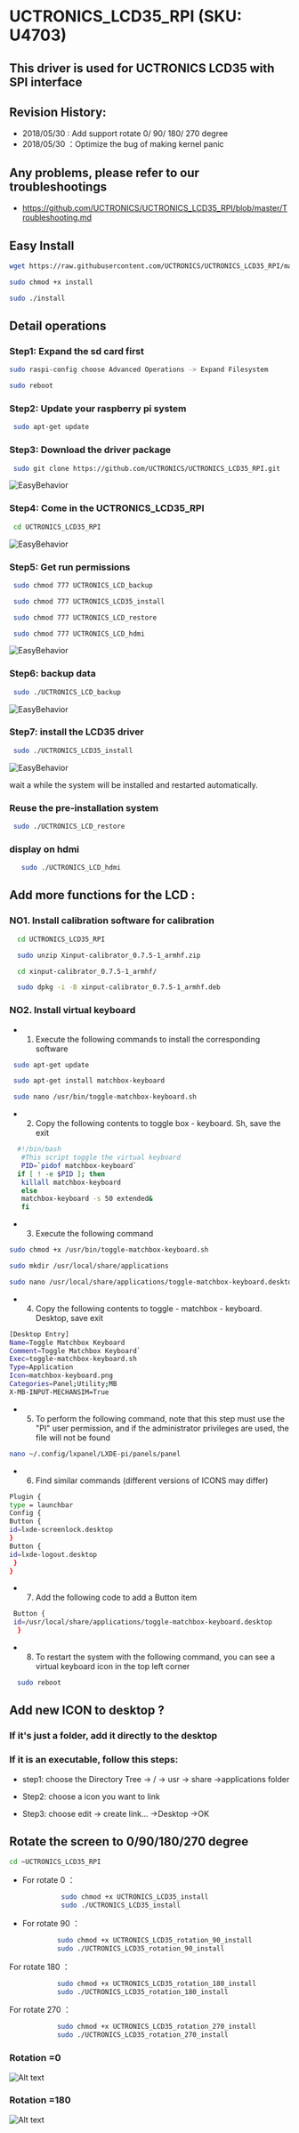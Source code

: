 # UCTRONICS_LCD35_RPI  (SKU: U4703)
## This driver is used for UCTRONICS LCD35 with SPI interface

##  Revision History:
- 2018/05/30 : Add support rotate 0/ 90/ 180/ 270 degree
- 2018/05/30 ：Optimize the bug of making kernel panic  

## Any problems, please refer to our troubleshootings 
- https://github.com/UCTRONICS/UCTRONICS_LCD35_RPI/blob/master/Troubleshooting.md

## Easy Install
```Bash
wget https://raw.githubusercontent.com/UCTRONICS/UCTRONICS_LCD35_RPI/master/install
```
```Bash
sudo chmod +x install
```
```Bash
sudo ./install 

```
## Detail operations 
### Step1: Expand the sd card first
```Bash
sudo raspi-config choose Advanced Operations -> Expand Filesystem 
```
```Bash
sudo reboot
```
### Step2: Update your raspberry pi system
```Bash
 sudo apt-get update
```
### Step3: Download the driver package
```Bash
 sudo git clone https://github.com/UCTRONICS/UCTRONICS_LCD35_RPI.git
```
 ![EasyBehavior](https://github.com/UCTRONICS/pic/blob/master/gif/download.gif) 
### Step4: Come in the UCTRONICS_LCD35_RPI
```Bash
 cd UCTRONICS_LCD35_RPI
```
 ![EasyBehavior](https://github.com/UCTRONICS/pic/blob/master/gif/cd_uctronics_lcd35_rpi.gif) 
### Step5: Get run permissions
```Bash
 sudo chmod 777 UCTRONICS_LCD_backup
```
```Bash
 sudo chmod 777 UCTRONICS_LCD35_install
```
```Bash
 sudo chmod 777 UCTRONICS_LCD_restore
```
```Bash
 sudo chmod 777 UCTRONICS_LCD_hdmi
 ```
 ![EasyBehavior](https://github.com/UCTRONICS/pic/blob/master/gif/change_permission.gif) 
 
### Step6: backup data
```Bash
 sudo ./UCTRONICS_LCD_backup
``` 
 ![EasyBehavior](https://github.com/UCTRONICS/pic/blob/master/gif/backup.gif) 
 
### Step7: install the LCD35 driver
```Bash
 sudo ./UCTRONICS_LCD35_install
``` 
 ![EasyBehavior](https://github.com/UCTRONICS/pic/blob/master/gif/install_lcd35.gif) 
 
 wait a while the system will be installed and restarted automatically.
 
 ### Reuse the pre-installation system
```Bash
 sudo ./UCTRONICS_LCD_restore
```
 ### display on hdmi 
```Bash 
   sudo ./UCTRONICS_LCD_hdmi
```
## Add more functions for the LCD :
 ### NO1. Install calibration software for calibration
```Bash 
  cd UCTRONICS_LCD35_RPI
```
```Bash
  sudo unzip Xinput-calibrator_0.7.5-1_armhf.zip 
```
```Bash
  cd xinput-calibrator_0.7.5-1_armhf/
```
```Bash
  sudo dpkg -i -B xinput-calibrator_0.7.5-1_armhf.deb
```

### NO2. Install virtual keyboard

- 1. Execute the following commands to install the corresponding software
```Bash
 sudo apt-get update
```
```Bash
 sudo apt-get install matchbox-keyboard
```
```Bash
 sudo nano /usr/bin/toggle-matchbox-keyboard.sh
```
- 2. Copy the following contents to toggle box - keyboard. Sh, save the exit
```Bash
  #!/bin/bash
   #This script toggle the virtual keyboard
   PID=`pidof matchbox-keyboard`
  if [ ! -e $PID ]; then
   killall matchbox-keyboard
   else
   matchbox-keyboard -s 50 extended&
   fi
```
- 3. Execute the following command
```Bash
sudo chmod +x /usr/bin/toggle-matchbox-keyboard.sh
```
```Bash
sudo mkdir /usr/local/share/applications
```
```Bash
sudo nano /usr/local/share/applications/toggle-matchbox-keyboard.desktop
```
- 4. Copy the following contents to toggle - matchbox - keyboard. Desktop, save exit 
```Bash
[Desktop Entry]
Name=Toggle Matchbox Keyboard 
Comment=Toggle Matchbox Keyboard` 
Exec=toggle-matchbox-keyboard.sh
Type=Application
Icon=matchbox-keyboard.png
Categories=Panel;Utility;MB
X-MB-INPUT-MECHANSIM=True
``` 
- 5. To perform the following command, note that this step must use the "PI" user permission, and if the administrator privileges are used, the file will not be found
```Bash
nano ~/.config/lxpanel/LXDE-pi/panels/panel
``` 

 - 6. Find similar commands (different versions of ICONS may differ)
 ```Bash
 Plugin {
 type = launchbar
 Config {
 Button {
 id=lxde-screenlock.desktop
 }
 Button {
id=lxde-logout.desktop 
  }
 }
```
- 7. Add the following code to add a Button item
```Bash
 Button {
 id=/usr/local/share/applications/toggle-matchbox-keyboard.desktop
  }
 ```
- 8. To restart the system with the following command, you can see a virtual keyboard icon in the top left corner
```Bash
  sudo reboot
```
 
## Add new ICON to desktop ?

### If it's just a folder, add it directly to the desktop

### If it is an executable, follow this steps:

* step1: choose the Directory Tree -> / -> usr -> share ->applications folder

* Step2: choose a icon you want to link 

* Step3: choose edit -> create link... ->Desktop ->OK

## Rotate the screen to 0/90/180/270 degree
```Bash
cd ~UCTRONICS_LCD35_RPI
```
- For rotate 0 ：
```Bash
             sudo chmod +x UCTRONICS_LCD35_install
             sudo ./UCTRONICS_LCD35_install 
```

- For rotate 90 ：
```Bash
            sudo chmod +x UCTRONICS_LCD35_rotation_90_install 
            sudo ./UCTRONICS_LCD35_rotation_90_install 
```
For rotate 180 ：
```Bash
            sudo chmod +x UCTRONICS_LCD35_rotation_180_install 
            sudo ./UCTRONICS_LCD35_rotation_180_install
```
For rotate 270 ：
```Bash
            sudo chmod +x UCTRONICS_LCD35_rotation_270_install 
            sudo ./UCTRONICS_LCD35_rotation_270_install
```

### Rotation =0
![Alt text](https://github.com/UCTRONICS/pic/blob/master/LCD35_SPI_0.jpg)
### Rotation =180
![Alt text](https://github.com/UCTRONICS/pic/blob/master/LCD35_SPI_180.jpg)






